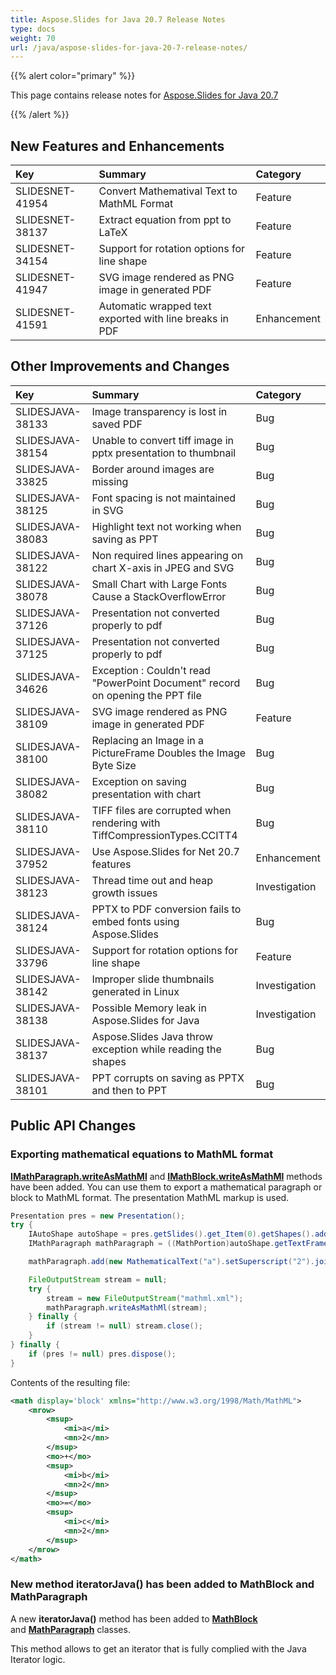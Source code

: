 ```yaml
---
title: Aspose.Slides for Java 20.7 Release Notes
type: docs
weight: 70
url: /java/aspose-slides-for-java-20-7-release-notes/
---
```


{{% alert color="primary" %}} 

This page contains release notes for [Aspose.Slides for Java 20.7](https://repository.aspose.com/repo/com/aspose/aspose-slides/20.7/)

{{% /alert %}} 

## **New Features and Enhancements**

|**Key**|**Summary**|**Category**|
| :- | :- | :- |
|SLIDESNET-41954|Convert Mathematival Text to MathML Format|Feature|
|SLIDESNET-38137|Extract equation from ppt to LaTeX|Feature|
|SLIDESNET-34154|Support for rotation options for line shape|Feature|
|SLIDESNET-41947|SVG image rendered as PNG image in generated PDF|Feature|
|SLIDESNET-41591|Automatic wrapped text exported with line breaks in PDF|Enhancement|

## **Other Improvements and Changes**

|**Key**|**Summary**|**Category**|
| :- | :- | :- |
|SLIDESJAVA-38133|Image transparency is lost in saved PDF|Bug|
|SLIDESJAVA-38154|Unable to convert tiff image in pptx presentation to thumbnail|Bug|
|SLIDESJAVA-33825|Border around images are missing|Bug|
|SLIDESJAVA-38125|Font spacing is not maintained in SVG|Bug|
|SLIDESJAVA-38083|Highlight text not working when saving as PPT|Bug|
|SLIDESJAVA-38122|Non required lines appearing on chart X-axis in JPEG and SVG|Bug|
|SLIDESJAVA-38078|Small Chart with Large Fonts Cause a StackOverflowError|Bug|
|SLIDESJAVA-37126|Presentation not converted properly to pdf|Bug|
|SLIDESJAVA-37125|Presentation not converted properly to pdf|Bug|
|SLIDESJAVA-34626|Exception : Couldn't read "PowerPoint Document" record on opening the PPT file|Bug|
|SLIDESJAVA-38109|SVG image rendered as PNG image in generated PDF|Feature|
|SLIDESJAVA-38100|Replacing an Image in a PictureFrame Doubles the Image Byte Size|Bug|
|SLIDESJAVA-38082|Exception on saving presentation with chart|Bug|
|SLIDESJAVA-38110|TIFF files are corrupted when rendering with TiffCompressionTypes.CCITT4|Bug|
|SLIDESJAVA-37952|Use Aspose.Slides for Net 20.7 features|Enhancement|
|SLIDESJAVA-38123|Thread time out and heap growth issues|Investigation|
|SLIDESJAVA-38124|PPTX to PDF conversion fails to embed fonts using Aspose.Slides|Bug|
|SLIDESJAVA-33796|Support for rotation options for line shape|Feature|
|SLIDESJAVA-38142|Improper slide thumbnails generated in Linux|Investigation|
|SLIDESJAVA-38138|Possible Memory leak in Aspose.Slides for Java|Investigation|
|SLIDESJAVA-38137|Aspose.Slides Java throw exception while reading the shapes|Bug|
|SLIDESJAVA-38101|PPT corrupts on saving as PPTX and then to PPT|Bug|

## **Public API Changes**

### **Exporting mathematical equations to MathML format**

[**IMathParagraph.writeAsMathMl**](https://apireference.aspose.com/slides/java/com.aspose.slides/IMathParagraph#writeAsMathMl-java.io.OutputStream-) and [**IMathBlock.writeAsMathMl**](https://apireference.aspose.com/slides/java/com.aspose.slides/IMathBlock#writeAsMathMl-java.io.OutputStream-) methods have been added. You can use them to export a mathematical paragraph or block to MathML format. The presentation MathML markup is used.

``` java
Presentation pres = new Presentation();
try {
    IAutoShape autoShape = pres.getSlides().get_Item(0).getShapes().addMathShape(0, 0, 500, 50);
    IMathParagraph mathParagraph = ((MathPortion)autoShape.getTextFrame().getParagraphs().get_Item(0).getPortions().get_Item(0)).getMathParagraph();

    mathParagraph.add(new MathematicalText("a").setSuperscript("2").join("+").join(new MathematicalText("b").setSuperscript("2")).join("=").join(new MathematicalText("c").setSuperscript("2")));

    FileOutputStream stream = null;
    try {
        stream = new FileOutputStream("mathml.xml");
        mathParagraph.writeAsMathMl(stream);
    } finally {
        if (stream != null) stream.close();
    }
} finally {
    if (pres != null) pres.dispose();
}
```


Contents of the resulting file:
```xml
<math display='block' xmlns="http://www.w3.org/1998/Math/MathML">
    <mrow>
        <msup>
            <mi>a</mi>
            <mn>2</mn>
        </msup>
        <mo>+</mo>
        <msup>
            <mi>b</mi>
            <mn>2</mn>
        </msup>
        <mo>=</mo>
        <msup>
            <mi>c</mi>
            <mn>2</mn>
        </msup>
    </mrow>
</math>
```

### **New method iteratorJava() has been added to MathBlock and MathParagraph**

A new **iteratorJava()** method has been added to [**MathBlock**](https://apireference.aspose.com/slides/java/com.aspose.slides/MathBlock#iteratorJava--) and [**MathParagraph**](https://apireference.aspose.com/slides/java/com.aspose.slides/MathParagraph#iteratorJava--) classes.

This method allows to get an iterator that is fully complied with the Java Iterator logic.
